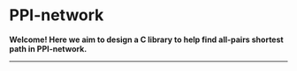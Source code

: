 # PPI-network

**Welcome! Here we aim to design a C library to help find all-pairs shortest path in PPI-network.**

-----------------

